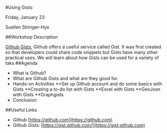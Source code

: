 #Using Gists: 

Friday, January 23

Suellen Stringer-Hye

##Workshop Description

[Github Gists](https://gist.github.com), Github offers a useful service called Gist. It was first created so  that developers could share code snippets but Gists have many other practical uses. We will learn about how Gists can be used for a variety of taks 
##Agenda

* What is Github?
* What are Github Gists and what are they good for.
* Hands-on Activities
**Set up Github account and do some basics with Gists
**Creating a to-do list with Gists
**Excel with Gists
**GeoJson with Gists 
**Graphgists
* Conclusion

##Useful Links
* Github [https://github.com](https://github.com)
* Github Gists: [https://gist.github.com/](https://gist.github.com)
